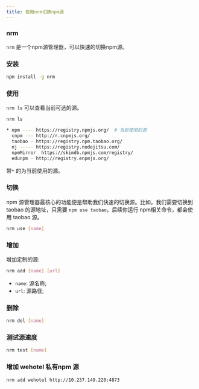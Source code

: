 ```yaml
---
title: 使用nrm切换npm源
---
```


### nrm

`nrm` 是一个npm源管理器，可以快速的切换npm源。

### 安装
``` sh
npm install -g nrm
```

### 使用

`nrm ls` 可以查看当前可选的源。

``` sh
nrm ls

* npm ---- https://registry.npmjs.org/  # 当前使用的源
  cnpm --- http://r.cnpmjs.org/
  taobao - https://registry.npm.taobao.org/
  nj ----- https://registry.nodejitsu.com/
  npmMirror  https://skimdb.npmjs.com/registry/
  edunpm - http://registry.enpmjs.org/
```

带`*` 的为当前使用的源。

### 切换
npm 源管理器最核心的功能便是帮助我们快速的切换源。比如，我们需要切换到 taobao 的源地址，只需要
`npm use taobao`，后续你运行 npm相关命令，都会使用 taobao 源。
``` sh
nrm use [name]
```

### 增加

增加定制的源:
``` sh
nrm add [name] [url]
```
* `name`: 源名称;<br />
* `url`: 源路径;


### 删除

``` sh
nrm del [name]
```

### 测试源速度
``` sh
nrm test [name]
```

### 增加 wehotel 私有npm 源

``` sh
nrm add wehotel http://10.237.149.220:4873
```
